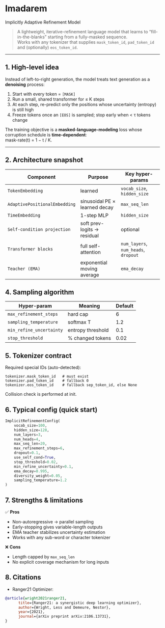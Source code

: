 # Imadarem
Implicitly Adaptive Refinement Model

> A lightweight, iterative-refinement language model that learns to “fill-in-the-blanks” starting from a fully-masked sequence.  
> Works with any tokenizer that supplies `mask_token_id`, `pad_token_id` and (optionally) `eos_token_id`.

---

## 1. High-level idea
Instead of left-to-right generation, the model treats text generation as a **denoising** process:

1. Start with every token = `[MASK]`
2. Run a small, shared transformer for ≤ K steps
3. At each step, re-predict only the positions whose uncertainty (entropy) is still high
4. Freeze tokens once an `[EOS]` is sampled; stop early when < τ tokens change

The training objective is a **masked-language-modeling** loss whose corruption schedule is **time-dependent**:  
mask-rate(t) = 1 − t / K.

---

## 2. Architecture snapshot
| Component | Purpose | Key hyper-params |
|-----------|---------|------------------|
| `TokenEmbedding` | learned | `vocab_size`, `hidden_size` |
| `AdaptivePositionalEmbedding` | sinusoidal PE × learned decay | `max_seq_len` |
| `TimeEmbedding` | 1-step MLP | `hidden_size` |
| `Self-condition projection` | soft prev-logits → residual | optional |
| `Transformer blocks` | full self-attention | `num_layers`, `num_heads`, `dropout` |
| `Teacher (EMA)` | exponential moving average | `ema_decay` |

## 4. Sampling algorithm
| Hyper-param | Meaning | Default |
|-------------|---------|---------|
| `max_refinement_steps` | hard cap | 6 |
| `sampling_temperature` | softmax T | 1.2 |
| `min_refine_uncertainty` | entropy threshold | 0.1 |
| `stop_threshold` | % changed tokens | 0.02 |

## 5. Tokenizer contract
Required special IDs (auto-detected):
```
tokenizer.mask_token_id   # must exist
tokenizer.pad_token_id    # fallback 0
tokenizer.eos_token_id    # fallback sep_token_id, else None
```
Collision check is performed at init.


## 6. Typical config (quick start)
```python
ImplicitRefinementConfig(
    vocab_size=100,
    hidden_size=128,
    num_layers=3,
    num_heads=4,
    max_seq_len=20,
    max_refinement_steps=6,
    dropout=0.1,
    use_self_cond=True,
    stop_threshold=0.02,
    min_refine_uncertainty=0.1,
    ema_decay=0.995,
    diversity_weight=0.05,
    sampling_temperature=1.2
)
```

## 7. Strengths & limitations
✅ **Pros**  
- Non-autoregressive → parallel sampling  
- Early-stopping gives variable-length outputs  
- EMA teacher stabilizes uncertainty estimation  
- Works with any sub-word or character tokenizer  

❌ **Cons**  
- Length capped by `max_seq_len`  
- No explicit coverage mechanism for long inputs  


## 8. Citations
- Ranger21 Optimizer:
```bibtex
@article{wright2021ranger21,
      title={Ranger21: a synergistic deep learning optimizer}, 
      author={Wright, Less and Demeure, Nestor},
      year={2021},
      journal={arXiv preprint arXiv:2106.13731},
}
```

